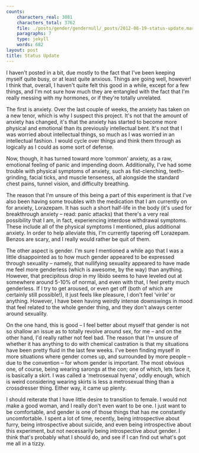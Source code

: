 ```yaml
---
counts:
    characters_real: 3081
    characters_total: 3762
    file: ./posts/gender/gendernull/_posts/2012-08-19-status-update.markdown
    paragraphs: 7
    type: jekyll
    words: 682
layout: post
title: Status Update
---
```


I haven't posted in a bit, due mostly to the fact that I've been keeping myself quite busy, or at least quite anxious.  Things are going well, however! I think that, overall, I haven't quite felt this good in a while, except for a few things, and I'm not sure how much they are entangled with the fact that I'm really messing with my hormones, or if they're totally unrelated.

The first is anxiety.  Over the last couple of weeks, the anxiety has taken on a new tenor, which is why I suspect this project.  It's not that the amount of anxiety has changed, it's that the anxiety has started to become more physical and emotional than its previously intellectual bent.  It's not that I was worried about intellectual things, so much as I was worried in an intellectual fashion.  I would cycle over things and think them through as logically as I could as some sort of defense.

Now, though, it has turned toward more ‘common' anxiety, as a raw, emotional feeling of panic and impending doom.  Additionally, I've had some trouble with physical symptoms of anxiety, such as fist-clenching, teeth-grinding, facial ticks, and muscle tenseness, all alongside the standard chest pains, tunnel vision, and difficulty breathing.

The reason that I'm unsure of this being a part of this experiment is that I've also been having some troubles with the medication that I am currently on for anxiety, Lorazepam.  It has such a short half-life in the body (it's used for breakthrough anxiety – read: panic attacks) that there's a very real possibility that I am, in fact, experiencing interdose withdrawal symptoms.  These include all of the physical symptoms I mentioned, plus additional anxiety.  In order to help alleviate this, I'm currently tapering off Lorazepam. Benzos are scary, and I really would rather be quit of them.

The other aspect is gender.  I'm sure I mentioned a while ago that I was a little disappointed as to how much gender appeared to be expressed through sexuality – namely, that nullifying sexuality appeared to have made me feel more genderless (which is awesome, by the way) than anything.  However, that precipitous drop in my libido seems to have leveled out at somewhere around 5-10% of normal, and even with that, I feel pretty much genderless.  If I try to get aroused, or even get off (both of which are certainly still possible!), it just feels like pleasure, I don't feel ‘virile' or anything.  However, I have been having weirdly intense downswings in mood that feel related to the whole gender thing, and they don't always center around sexuality.

On the one hand, this is good – I feel better about myself that gender is not so shallow an issue as to totally revolve around sex, for me – and on the other hand, I'd really rather not feel bad.  The reason that I'm unsure of whether it has anything to do with chemical castration is that my situations have been pretty fluid in the last few weeks.  I've been finding myself in more situations where gender comes up, and surrounded by more people – due to the convention – for whom gender is important.  The most obvious one, of course, being wearing sarongs at the con; one of which, lets face it, is basically a skirt.  I was called a ‘metrosexual hyena', oddly enough, which is weird considering wearing skirts is less a metrosexual thing than a crossdresser thing.  Either way, it came up plenty.

I should reiterate that I have little desire to transition to female.  I would not make a good woman, and I really don't even want to be one.  I just want to be comfortable, and gender is one of those things that has me constantly uncomfortable.  I spent a lot of time, recently, being introspective about furry, being introspective about suicide, and even being introspective about this experiment, but not necessarily being introspective about gender.  I think that's probably what I should do, and see if I can find out what's got me all in a tizzy.
